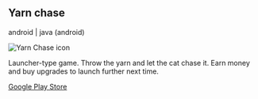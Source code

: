 ## Yarn chase

android | java (android)

<img id="icon" src="../images/icon_yarn-chase.png" alt="Yarn Chase icon"/>

Launcher-type game.
Throw the yarn and let the cat chase it.
Earn money and buy upgrades to launch further next time.

<a class="button" href="https://play.google.com/store/apps/details?id=com.darkdimension.yarn_chase">Google Play Store</a>
